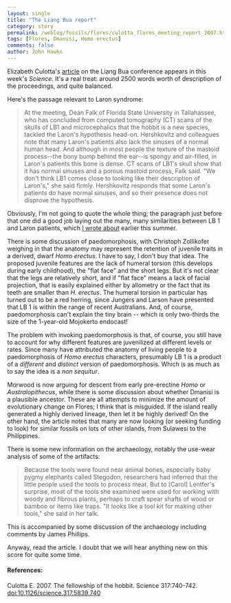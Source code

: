 ```yaml
---
layout: single 
title: "The Liang Bua report" 
category: story
permalink: /weblog/fossils/flores/culotta_flores_meeting_report_2007.html
tags: [Flores, Dmanisi, Homo erectus] 
comments: false 
author: John Hawks 
---
```



<p>
Elizabeth Culotta's <a href="http://dx.doi.org/10.1126/science.317.5839.740">article</a> on the Liang Bua conference appears in this week's <i>Science</i>. It's a real treat: around 2500 words worth of description of the proceedings, and quite balanced. 
</p>

<p>
Here's the passage relevant to Laron syndrome: 
</p>

<blockquote>At the meeting, Dean Falk of Florida State University in Tallahassee, who has concluded from computed tomography (CT) scans of the skulls of LB1 and microcephalics that the hobbit is a new species, tackled the Laron's hypothesis head-on. Hershkovitz and colleagues note that many Laron's patients also lack the sinuses of a normal human head. And although in most people the texture of the mastoid process--the bony bump behind the ear--is spongy and air-filled, in Laron's patients this bone is dense. CT scans of LB1's skull show that it has normal sinuses and a porous mastoid process, Falk said. "We don't think LB1 comes close to looking like their description of Laron's," she said firmly. Hershkovitz responds that some Laron's patients do have normal sinuses, and so their presence does not disprove the hypothesis.</blockquote>

<p>
Obviously, I'm not going to quote the whole thing; the paragraph just before that one did a good job laying out the many, many similarities between LB 1 and Laron patients, which <a href="http://johnhawks.net/weblog/fossils/flores/hershkovitz_laron_syndrome_2007.html">I wrote about</a> earlier this summer. 
</p>

<p>
There is some discussion of paedomorphosis, with Christoph Zollikofer weighing in that the anatomy may represent the retention of juvenile traits in a derived, dwarf <i>Homo erectus</i>. I have to say, I don't buy that idea. The proposed juvenile features are the lack of humeral torsion (this develops during early childhood), the "flat face" and the short legs. But it's not clear that the legs are relatively short, and if "flat face" means a lack of facial projection, that is easily explained either by allometry or the fact that its teeth are smaller than <i>H. erectus</i>. The humeral torsion in particular has turned out to be a red herring, since Jungers and Larson have presented that LB 1 is within the range of recent Australians. And, of course, paedomorphosis can't explain the tiny brain -- which is only two-thirds the size of the 1-year-old Mojokerto endocast!
</p>

<p>
The problem with invoking paedomorphosis is that, of course, you still have to account for why different features are juvenilized at different levels or rates. Since many have attributed the anatomy of living people to a paedomorphosis of <i>Homo erectus</i> characters, presumably LB 1 is a product of a <i>different</i> and <i>distinct</i> version of paedomorphosis. Which is as much as to say the idea is a <i>non sequitur</i>. 
</p>

<p>
Morwood is now arguing for descent from early pre-erectine <i>Homo</i> or <i>Australopithecus</i>, while there is some discussion about whether Dmanisi is a plausible ancestor. These are all attempts to minimize the amount of evolutionary change on Flores; I think that is misguided. If the island really generated a highly derived lineage, then let it be highly derived! On the other hand, the article notes that many are now looking (or seeking funding to look) for similar fossils on lots of other islands, from Sulawesi to the Philippines.  
</p>

<p>
There is some new information on the archaeology, notably the use-wear analysis of some of the artifacts: 
</p>

<blockquote>Because the tools were found near animal bones, especially baby pygmy elephants called Stegodon, researchers had inferred that the little people used the tools to process meat. But to [Carol] Lentfer's surprise, most of the tools she examined were used for working with woody and fibrous plants, perhaps to craft spear shafts of wood or bamboo or items like traps. "It looks like a tool kit for making other tools," she said in her talk.</blockquote>

<p>
This is accompanied by some discussion of the archaeology including comments by James Phillips. 
</p>

<p>
Anyway, read the article. I doubt that we will hear anything new on this score for quite some time. 
</p>

<h4>References:</h4>

<p class="cite">Culotta E. 2007. The fellowship of the hobbit. Science 317:740-742. <a href="http://dx.doi.org/10.1126/science.317.5839.740">doi:10.1126/science.317.5839.740</a></p>

